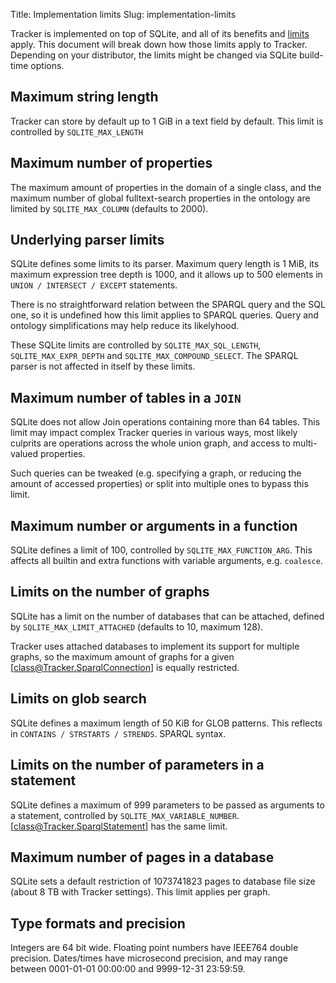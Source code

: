 Title: Implementation limits
Slug: implementation-limits

Tracker is implemented on top of SQLite, and all of its benefits and
[limits](https://www.sqlite.org/limits.html) apply. This
document will break down how those limits apply to Tracker. Depending on
your distributor, the limits might be changed via SQLite build-time
options.

## Maximum string length

Tracker can store by default up to 1 GiB in a text field by default. This
limit is controlled by `SQLITE_MAX_LENGTH`

## Maximum number of properties

The maximum amount of properties in the domain of a single class, and
the maximum number of global fulltext-search properties in the ontology
are limited by `SQLITE_MAX_COLUMN` (defaults to 2000).

## Underlying parser limits

SQLite defines some limits to its parser. Maximum query length is 1 MiB,
its maximum expression tree depth is 1000, and it allows up to 500
elements in `UNION / INTERSECT / EXCEPT` statements.

There is no straightforward relation between the SPARQL query and the
SQL one, so it is undefined how this limit applies to SPARQL queries.
Query and ontology simplifications may help reduce its likelyhood.

These SQLite limits are controlled by
`SQLITE_MAX_SQL_LENGTH`, `SQLITE_MAX_EXPR_DEPTH` and
`SQLITE_MAX_COMPOUND_SELECT`. The SPARQL parser
is not affected in itself by these limits.

## Maximum number of tables in a `JOIN`

SQLite does not allow Join operations containing more than 64 tables.
This limit may impact complex Tracker queries in various ways, most
likely culprits are operations across the whole union graph, and
access to multi-valued properties.

Such queries can be tweaked (e.g. specifying a graph, or reducing
the amount of accessed properties) or split into multiple ones to
bypass this limit.

## Maximum number or arguments in a function

SQLite defines a limit of 100, controlled by `SQLITE_MAX_FUNCTION_ARG`.
This affects all builtin and extra functions with variable arguments,
e.g. `coalesce`.

## Limits on the number of graphs

SQLite has a limit on the number of databases that can be attached,
defined by `SQLITE_MAX_LIMIT_ATTACHED` (defaults to 10, maximum 128).

Tracker uses attached databases to implement its support for multiple
graphs, so the maximum amount of graphs for a given [class@Tracker.SparqlConnection]
is equally restricted.

## Limits on glob search

SQLite defines a maximum length of 50 KiB for GLOB patterns. This
reflects in `CONTAINS / STRSTARTS / STRENDS`.
SPARQL syntax.

## Limits on the number of parameters in a statement

SQLite defines a maximum of 999 parameters to be passed as arguments
to a statement, controlled by `SQLITE_MAX_VARIABLE_NUMBER`.
[class@Tracker.SparqlStatement] has the same limit.

## Maximum number of pages in a database

SQLite sets a default restriction of 1073741823 pages to
database file size (about 8 TB with Tracker settings). This limit
applies per graph.

## Type formats and precision

Integers are 64 bit wide. Floating point numbers have IEEE764
double precision. Dates/times have microsecond precision, and may
range between 0001-01-01 00:00:00 and 9999-12-31 23:59:59.
